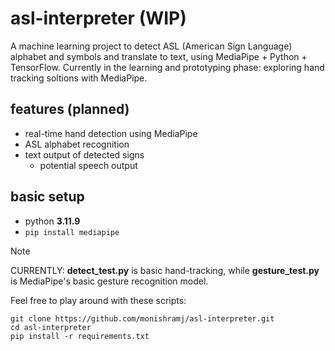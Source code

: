 # asl-interpreter (WIP)
A machine learning project to detect ASL (American Sign Language) alphabet and symbols and translate to text, using MediaPipe + Python + TensorFlow. Currently in the learning and prototyping phase: exploring hand tracking soltions with MediaPipe.

## features (planned)
- real-time hand detection using MediaPipe
- ASL alphabet recognition
- text output of detected signs
    - potential speech output

## basic setup
- python __3.11.9__
- ```pip install mediapipe```

> [!NOTE]
> CURRENTLY: __detect_test.py__ is basic hand-tracking, while __gesture_test.py__ is MediaPipe's basic gesture recognition model.

Feel free to play around with these scripts:
```
git clone https://github.com/monishramj/asl-interpreter.git
cd asl-interpreter
pip install -r requirements.txt
```